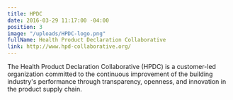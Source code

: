 ```yaml
---
title: HPDC
date: 2016-03-29 11:17:00 -04:00
position: 3
image: "/uploads/HPDC-logo.png"
fullName: Health Product Declaration Collaborative
link: http://www.hpd-collaborative.org/
---
```


The Health Product Declaration Collaborative (HPDC) is a customer-led organization committed to the continuous improvement of the building industry's performance through transparency, openness, and innovation in the product supply chain.
